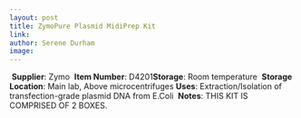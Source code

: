 ```yaml
---
layout: post 
title: ZymoPure Plasmid MidiPrep Kit
link: 
author: Serene Durham
image: 
---
```

​
**Supplier**: Zymo
​
**Item Number**: D4201
​
**Storage**: Room temperature
​
**Storage Location**: Main lab, Above microcentrifuges
​
**Uses**: Extraction/Isolation of transfection-grade plasmid DNA from E.Coli
​
**Notes**: THIS KIT IS COMPRISED OF 2 BOXES. 